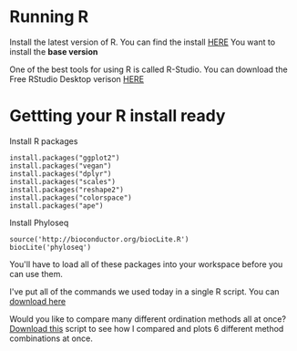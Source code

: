 # Running R

Install the latest version of R. You can find the install [HERE](https://cran.rstudio.com/) You want to install the **base version**

One of the best tools for using R is called R-Studio. You can download the Free RStudio Desktop verison [HERE](https://www.rstudio.com/products/rstudio/download/#download)



# Gettting your R install ready

Install R packages

```
install.packages("ggplot2")
install.packages("vegan")
install.packages("dplyr")
install.packages("scales")
install.packages("reshape2")
install.packages("colorspace")
install.packages("ape")
```

Install Phyloseq

```
source('http://bioconductor.org/biocLite.R')
biocLite('phyloseq')
```

You'll have to load all of these packages into your workspace before you can use them.

I've put all of the commands we used today in a single R script. You can  [download here](demodataR.R)

Would you like to compare many different ordination methods all at once? [Download this](oneplot_ordinations.R) script to see how I compared and plots 6 different method combinations at once.
